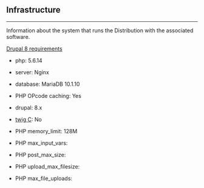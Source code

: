 ## Infrastructure
-----------------
Information about the system that runs the Distribution with the associated software.

[Drupal 8 requirements](https://www.drupal.org/requirements)

- php: 5.6.14
- server: Nginx
- database: MariaDB 10.1.10
- PHP OPcode caching: Yes
- drupal: 8.x
- [twig C](http://twig.sensiolabs.org/doc/installation.html#installing-the-c-extension): No

- PHP memory_limit: 128M
- PHP max_input_vars:
- PHP post_max_size:
- PHP upload_max_filesize:
- PHP max_file_uploads:

